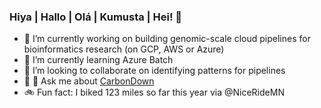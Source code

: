 ### Hiya | Hallo | Olá | Kumusta | Hei! 👋

- 🔭 I’m currently working on building genomic-scale cloud pipelines for bioinformatics research (on GCP, AWS or Azure)
- 🌱 I’m currently learning Azure Batch
- 👯 I’m looking to collaborate on identifying patterns for pipelines
- 💬 🌲 Ask me about [CarbonDown](https://www.carbondownapp.com/)
- 🚲 Fun fact: I biked 123 miles so far this year via @NiceRideMN

